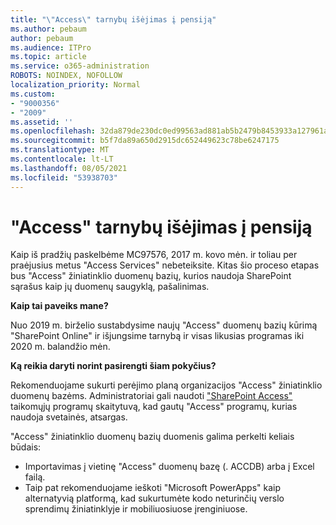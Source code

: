 ```yaml
---
title: "\"Access\" tarnybų išėjimas į pensiją"
ms.author: pebaum
author: pebaum
ms.audience: ITPro
ms.topic: article
ms.service: o365-administration
ROBOTS: NOINDEX, NOFOLLOW
localization_priority: Normal
ms.custom:
- "9000356"
- "2009"
ms.assetid: ''
ms.openlocfilehash: 32da879de230dc0ed99563ad881ab5b2479b8453933a127961a26d619e108ab9
ms.sourcegitcommit: b5f7da89a650d2915dc652449623c78be6247175
ms.translationtype: MT
ms.contentlocale: lt-LT
ms.lasthandoff: 08/05/2021
ms.locfileid: "53938703"
---
```

# <a name="access-services-retirement"></a>"Access" tarnybų išėjimas į pensiją

Kaip iš pradžių paskelbėme MC97576, 2017 m. kovo mėn. ir toliau per praėjusius metus "Access Services" nebeteiksite. Kitas šio proceso etapas bus "Access" žiniatinklio duomenų bazių, kurios naudoja SharePoint sąrašus kaip jų duomenų saugyklą, pašalinimas.

**Kaip tai paveiks mane?**

Nuo 2019 m. birželio sustabdysime naujų "Access" duomenų bazių kūrimą "SharePoint Online" ir išjungsime tarnybą ir visas likusias programas iki 2020 m. balandžio mėn.

**Ką reikia daryti norint pasirengti šiam pokyčius?**

Rekomenduojame sukurti perėjimo planą organizacijos "Access" žiniatinklio duomenų bazėms. Administratoriai gali naudoti ["SharePoint Access"](https://github.com/SharePoint/PnP-Tools/tree/master/Solutions/SharePoint.AccessApp.Scanner) taikomųjų programų skaitytuvą, kad gautų "Access" programų, kurias naudoja svetainės, atsargas.

"Access" žiniatinklio duomenų bazių duomenis galima perkelti keliais būdais:

- Importavimas į vietinę "Access" duomenų bazę (. ACCDB) arba į Excel failą.
- Taip pat rekomenduojame ieškoti "Microsoft PowerApps" kaip alternatyvią platformą, kad sukurtumėte kodo neturinčių verslo sprendimų žiniatinklyje ir mobiliuosiuose įrenginiuose.